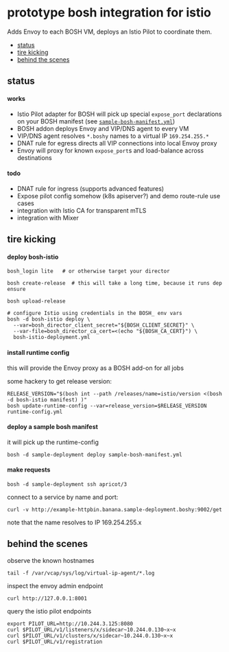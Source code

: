 # prototype bosh integration for istio

Adds Envoy to each BOSH VM, deploys an Istio Pilot to coordinate them.

- [status](#status)
- [tire kicking](#tire-kicking)
- [behind the scenes](#behind-the-scenes)


## status

#### works
- Istio Pilot adapter for BOSH will pick up special `expose_port` declarations on your BOSH manifest (see [`sample-bosh-manifest.yml`](sample-bosh-manifest.yml))
- BOSH addon deploys Envoy and VIP/DNS agent to every VM
- VIP/DNS agent resolves `*.boshy` names to a virtual IP `169.254.255.*`
- DNAT rule for egress directs all VIP connections into local Envoy proxy
- Envoy will proxy for known `expose_port`s and load-balance across destinations

#### todo
- DNAT rule for ingress (supports advanced features)
- Expose pilot config somehow (k8s apiserver?) and demo route-rule use cases
- integration with Istio CA for transparent mTLS
- integration with Mixer


## tire kicking

#### deploy bosh-istio
```
bosh_login lite   # or otherwise target your director

bosh create-release  # this will take a long time, because it runs dep ensure

bosh upload-release

# configure Istio using credentials in the BOSH_ env vars
bosh -d bosh-istio deploy \
  --var=bosh_director_client_secret="${BOSH_CLIENT_SECRET}" \
  --var-file=bosh_director_ca_cert=<(echo "${BOSH_CA_CERT}") \
  bosh-istio-deployment.yml
```

#### install runtime config
this will provide the Envoy proxy as a BOSH add-on for all jobs

some hackery to get release version:
```
RELEASE_VERSION="$(bosh int --path /releases/name=istio/version <(bosh -d bosh-istio manifest) )"
bosh update-runtime-config --var=release_version=$RELEASE_VERSION runtime-config.yml
```

#### deploy a sample bosh manifest
it will pick up the runtime-config
```
bosh -d sample-deployment deploy sample-bosh-manifest.yml
```

#### make requests
```
bosh -d sample-deployment ssh apricot/3
```

connect to a service by name and port:
```
curl -v http://example-httpbin.banana.sample-deployment.boshy:9002/get
```
note that the name resolves to IP 169.254.255.x


## behind the scenes

observe the known hostnames
```
tail -f /var/vcap/sys/log/virtual-ip-agent/*.log
```

inspect the envoy admin endpoint
```
curl http://127.0.0.1:8001
```

query the istio pilot endpoints
```
export PILOT_URL=http://10.244.3.125:8080
curl $PILOT_URL/v1/listeners/x/sidecar~10.244.0.130~x~x
curl $PILOT_URL/v1/clusters/x/sidecar~10.244.0.130~x~x
curl $PILOT_URL/v1/registration
```
